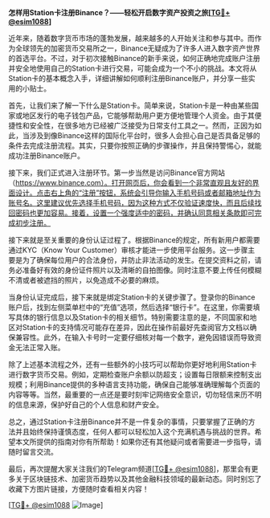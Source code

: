 **怎样用Station卡注册Binance？——轻松开启数字资产投资之旅[[TG💪+ @esim1088](https://t.me/s/esim1088)]**

近年来，随着数字货币市场的蓬勃发展，越来越多的人开始关注和参与其中。而作为全球领先的加密货币交易所之一，Binance无疑成为了许多人进入数字资产世界的首选平台。不过，对于初次接触Binance的新手来说，如何正确地完成账户注册并安全地使用自己的Station卡进行交易，可能会成为一个不小的挑战。本文将从Station卡的基本概念入手，详细讲解如何顺利注册Binance账户，并分享一些实用的小贴士。

首先，让我们来了解一下什么是Station卡。简单来说，Station卡是一种由某些国家或地区发行的电子钱包产品，它能够帮助用户更方便地管理个人资金。由于其便捷性和安全性，在很多地方已经被广泛接受为日常支付工具之一。然而，正因为如此，当涉及到像Binance这样的国际化平台时，很多人会担心自己是否具备足够的条件去完成注册流程。其实，只要你按照正确的步骤操作，并且保持警惕心，就能成功注册Binance账户。

接下来，我们正式进入注册环节。第一步当然是访问Binance官方网站（https://www.binance.com）。打开网页后，你会看到一个非常直观且友好的界面设计。点击右上角的“注册”按钮，系统会引导你输入手机号码或者邮箱地址作为账号名。这里建议优先选择手机号码，因为这种方式不仅验证速度快，而且后续找回密码也更加容易。接着，设置一个强度适中的密码，并确认同意相关条款即可完成初步注册。

接下来就是至关重要的身份认证过程了。根据Binance的规定，所有新用户都需要通过KYC（Know Your Customer）审核才能进一步使用平台服务。这一步骤主要是为了确保每位用户的合法身份，并防止非法活动的发生。在提交资料之前，请务必准备好有效的身份证件照片以及清晰的自拍图像。同时注意不要上传任何模糊不清或者被遮挡的照片，以免造成不必要的麻烦。

当身份认证完成后，接下来就是绑定Station卡的关键步骤了。登录你的Binance账户后，找到左侧菜单栏中的“充值”选项，然后选择“银行卡”。在这里，你需要填写具体的银行信息以及Station卡的相关细节。特别需要注意的是，不同国家和地区对Station卡的支持情况可能存在差异，因此在操作前最好先查阅官方文档以确保兼容性。此外，在输入卡号时一定要仔细核对每一个数字，避免因错误而导致资金无法正常入账。

除了上述基本流程之外，还有一些额外的小技巧可以帮助你更好地利用Station卡进行数字货币交易。例如，定期检查账户余额以防超支；设置每日限额来控制支出规模；利用Binance提供的多种语言支持功能，确保自己能够准确理解每个页面的内容等等。当然，最重要的一点还是要时刻牢记网络安全意识，切勿轻信来历不明的信息来源，保护好自己的个人信息和财产安全。

总之，通过Station卡注册Binance并不是一件复杂的事情，只要掌握了正确的方法并且始终保持谨慎态度，任何人都可以轻松加入这个充满机遇与挑战的世界。希望本文所提供的指南对你有所帮助！如果你还有其他疑问或者需要进一步指导，请随时留言交流。

最后，再次提醒大家关注我们的Telegram频道[[TG💪+ @esim1088](https://t.me/s/esim1088)]，那里会有更多关于区块链技术、加密货币趋势以及其他金融科技领域的最新动态。同时别忘了收藏下方图片链接，方便随时查看相关内容！

[[TG💪+ @esim1088](https://t.me/s/esim1088) ![Image](https://i.postimg.cc/4NQfJmqS/Snipaste-2025-05-13-00-14-12.png)]